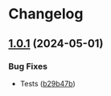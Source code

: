 # Changelog

## [1.0.1](https://github.com/DSI-HUG/ngx-components/compare/ngx-snackbar-v1.0.0...ngx-snackbar-1.0.1) (2024-05-01)


### Bug Fixes

* Tests ([b29b47b](https://github.com/DSI-HUG/ngx-components/commit/b29b47b0dece63b6107daa02f8cc302ebe373b50))
